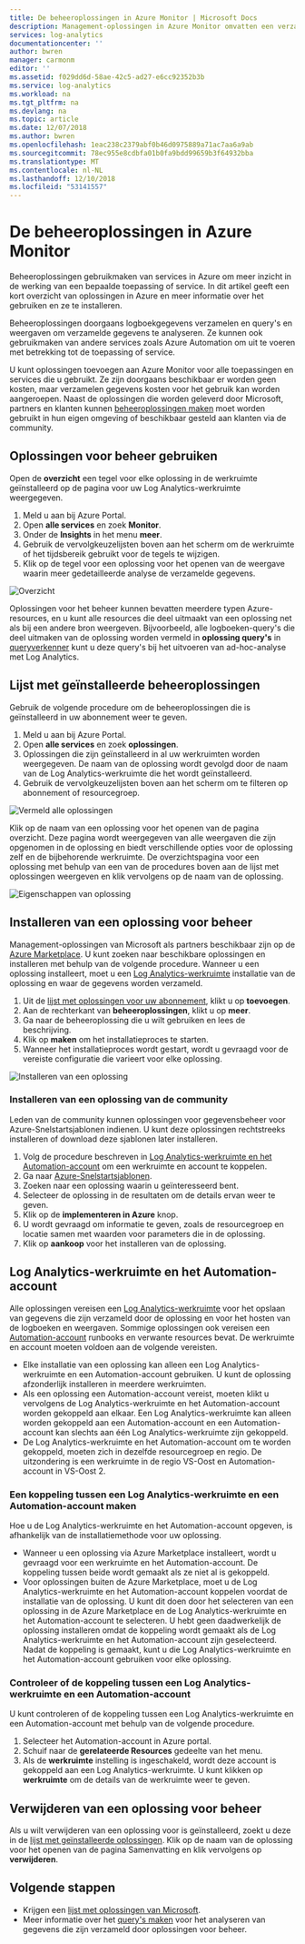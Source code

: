 ```yaml
---
title: De beheeroplossingen in Azure Monitor | Microsoft Docs
description: Management-oplossingen in Azure Monitor omvatten een verzameling van logica, visualisatie en gegevensverzameling gegevensverzamelingsregels waarmee metrische gegevens gedraaid rondom een specifiek probleemgebied.  In dit artikel bevat informatie over het installeren en gebruiken van oplossingen voor beheer.
services: log-analytics
documentationcenter: ''
author: bwren
manager: carmonm
editor: ''
ms.assetid: f029dd6d-58ae-42c5-ad27-e6cc92352b3b
ms.service: log-analytics
ms.workload: na
ms.tgt_pltfrm: na
ms.devlang: na
ms.topic: article
ms.date: 12/07/2018
ms.author: bwren
ms.openlocfilehash: 1eac238c2379abf0b46d0975889a71ac7aa6a9ab
ms.sourcegitcommit: 78ec955e8cdbfa01b0fa9bdd99659b3f64932bba
ms.translationtype: MT
ms.contentlocale: nl-NL
ms.lasthandoff: 12/10/2018
ms.locfileid: "53141557"
---
```

# <a name="management-solutions-in-azure-monitor"></a>De beheeroplossingen in Azure Monitor
Beheeroplossingen gebruikmaken van services in Azure om meer inzicht in de werking van een bepaalde toepassing of service. In dit artikel geeft een kort overzicht van oplossingen in Azure en meer informatie over het gebruiken en ze te installeren.

Beheeroplossingen doorgaans logboekgegevens verzamelen en query's en weergaven om verzamelde gegevens te analyseren. Ze kunnen ook gebruikmaken van andere services zoals Azure Automation om uit te voeren met betrekking tot de toepassing of service.

U kunt oplossingen toevoegen aan Azure Monitor voor alle toepassingen en services die u gebruikt. Ze zijn doorgaans beschikbaar er worden geen kosten, maar verzamelen gegevens kosten voor het gebruik kan worden aangeroepen. Naast de oplossingen die worden geleverd door Microsoft, partners en klanten kunnen [beheeroplossingen maken](solutions-creating.md) moet worden gebruikt in hun eigen omgeving of beschikbaar gesteld aan klanten via de community.

## <a name="use-management-solutions"></a>Oplossingen voor beheer gebruiken
Open de **overzicht** een tegel voor elke oplossing in de werkruimte geïnstalleerd op de pagina voor uw Log Analytics-werkruimte weergegeven. 

1. Meld u aan bij Azure Portal.
1. Open **alle services** en zoek **Monitor**.
1. Onder de **Insights** in het menu **meer**.
1. Gebruik de vervolgkeuzelijsten boven aan het scherm om de werkruimte of het tijdsbereik gebruikt voor de tegels te wijzigen.
1. Klik op de tegel voor een oplossing voor het openen van de weergave waarin meer gedetailleerde analyse de verzamelde gegevens.

![Overzicht](media/solutions/overview.png)

Oplossingen voor het beheer kunnen bevatten meerdere typen Azure-resources, en u kunt alle resources die deel uitmaakt van een oplossing net als bij een andere bron weergeven. Bijvoorbeeld, alle logboeken-query's die deel uitmaken van de oplossing worden vermeld in **oplossing query's** in [queryverkenner](../log-query/get-started-portal.md#load-queries) kunt u deze query's bij het uitvoeren van ad-hoc-analyse met Log Analytics.

## <a name="list-installed-management-solutions"></a>Lijst met geïnstalleerde beheeroplossingen 
Gebruik de volgende procedure om de beheeroplossingen die is geïnstalleerd in uw abonnement weer te geven.

1. Meld u aan bij Azure Portal.
1. Open **alle services** en zoek **oplossingen**.
4. Oplossingen die zijn geïnstalleerd in al uw werkruimten worden weergegeven. De naam van de oplossing wordt gevolgd door de naam van de Log Analytics-werkruimte die het wordt geïnstalleerd.
1. Gebruik de vervolgkeuzelijsten boven aan het scherm om te filteren op abonnement of resourcegroep.


![Vermeld alle oplossingen](media/solutions/list-solutions-all.png)

Klik op de naam van een oplossing voor het openen van de pagina overzicht. Deze pagina wordt weergegeven van alle weergaven die zijn opgenomen in de oplossing en biedt verschillende opties voor de oplossing zelf en de bijbehorende werkruimte. De overzichtspagina voor een oplossing met behulp van een van de procedures boven aan de lijst met oplossingen weergeven en klik vervolgens op de naam van de oplossing.

![Eigenschappen van oplossing](media/solutions/solution-properties.png)



## <a name="install-a-management-solution"></a>Installeren van een oplossing voor beheer
Management-oplossingen van Microsoft als partners beschikbaar zijn op de [Azure Marketplace](https://azuremarketplace.microsoft.com). U kunt zoeken naar beschikbare oplossingen en installeren met behulp van de volgende procedure. Wanneer u een oplossing installeert, moet u een [Log Analytics-werkruimte](../platform/manage-access.md) installatie van de oplossing en waar de gegevens worden verzameld.

1. Uit de [lijst met oplossingen voor uw abonnement](#list-installed-monitoring-solutions), klikt u op **toevoegen**. 
1. Aan de rechterkant van **beheeroplossingen**, klikt u op **meer**. 
1. Ga naar de beheeroplossing die u wilt gebruiken en lees de beschrijving.
1. Klik op **maken** om het installatieproces te starten.
1. Wanneer het installatieproces wordt gestart, wordt u gevraagd voor de vereiste configuratie die varieert voor elke oplossing.

![Installeren van een oplossing](media/solutions/install-solution.png)

### <a name="install-a-solution-from-the-community"></a>Installeren van een oplossing van de community
Leden van de community kunnen oplossingen voor gegevensbeheer voor Azure-Snelstartsjablonen indienen. U kunt deze oplossingen rechtstreeks installeren of download deze sjablonen later installeren.

1. Volg de procedure beschreven in [Log Analytics-werkruimte en het Automation-account](#log-analytics-workspace-and-automation-account) om een werkruimte en account te koppelen.
2. Ga naar [Azure-Snelstartsjablonen](https://azure.microsoft.com/documentation/templates/). 
3. Zoeken naar een oplossing waarin u geïnteresseerd bent.
4. Selecteer de oplossing in de resultaten om de details ervan weer te geven.
5. Klik op de **implementeren in Azure** knop.
6. U wordt gevraagd om informatie te geven, zoals de resourcegroep en locatie samen met waarden voor parameters die in de oplossing.
7. Klik op **aankoop** voor het installeren van de oplossing.


## <a name="log-analytics-workspace-and-automation-account"></a>Log Analytics-werkruimte en het Automation-account
Alle oplossingen vereisen een [Log Analytics-werkruimte](../platform/manage-access.md) voor het opslaan van gegevens die zijn verzameld door de oplossing en voor het hosten van de logboeken en weergaven. Sommige oplossingen ook vereisen een [Automation-account](../../automation/automation-security-overview.md#automation-account-overview) runbooks en verwante resources bevat. De werkruimte en account moeten voldoen aan de volgende vereisten.

* Elke installatie van een oplossing kan alleen een Log Analytics-werkruimte en een Automation-account gebruiken. U kunt de oplossing afzonderlijk installeren in meerdere werkruimten.
* Als een oplossing een Automation-account vereist, moeten klikt u vervolgens de Log Analytics-werkruimte en het Automation-account worden gekoppeld aan elkaar. Een Log Analytics-werkruimte kan alleen worden gekoppeld aan een Automation-account en een Automation-account kan slechts aan één Log Analytics-werkruimte zijn gekoppeld.
* De Log Analytics-werkruimte en het Automation-account om te worden gekoppeld, moeten zich in dezelfde resourcegroep en regio. De uitzondering is een werkruimte in de regio VS-Oost en Automation-account in VS-Oost 2.

### <a name="create-a-link-between-a-log-analytics-workspace-and-automation-account"></a>Een koppeling tussen een Log Analytics-werkruimte en een Automation-account maken
Hoe u de Log Analytics-werkruimte en het Automation-account opgeven, is afhankelijk van de installatiemethode voor uw oplossing.

* Wanneer u een oplossing via Azure Marketplace installeert, wordt u gevraagd voor een werkruimte en het Automation-account. De koppeling tussen beide wordt gemaakt als ze niet al is gekoppeld.
* Voor oplossingen buiten de Azure Marketplace, moet u de Log Analytics-werkruimte en het Automation-account koppelen voordat de installatie van de oplossing. U kunt dit doen door het selecteren van een oplossing in de Azure Marketplace en de Log Analytics-werkruimte en het Automation-account te selecteren. U hebt geen daadwerkelijk de oplossing installeren omdat de koppeling wordt gemaakt als de Log Analytics-werkruimte en het Automation-account zijn geselecteerd. Nadat de koppeling is gemaakt, kunt u die Log Analytics-werkruimte en het Automation-account gebruiken voor elke oplossing.

### <a name="verify-the-link-between-a-log-analytics-workspace-and-automation-account"></a>Controleer of de koppeling tussen een Log Analytics-werkruimte en een Automation-account
U kunt controleren of de koppeling tussen een Log Analytics-werkruimte en een Automation-account met behulp van de volgende procedure.

1. Selecteer het Automation-account in Azure portal.
1. Schuif naar de **gerelateerde Resources** gedeelte van het menu.
1. Als de **werkruimte** instelling is ingeschakeld, wordt deze account is gekoppeld aan een Log Analytics-werkruimte. U kunt klikken op **werkruimte** om de details van de werkruimte weer te geven.

## <a name="remove-a-management-solution"></a>Verwijderen van een oplossing voor beheer
Als u wilt verwijderen van een oplossing voor is geïnstalleerd, zoekt u deze in de [lijst met geïnstalleerde oplossingen](#list-installed-monitoring-solutions). Klik op de naam van de oplossing voor het openen van de pagina Samenvatting en klik vervolgens op **verwijderen**.




## <a name="next-steps"></a>Volgende stappen
* Krijgen een [lijst met oplossingen van Microsoft](solutions-inventory.md).
* Meer informatie over het [query's maken](../../azure-monitor/log-query/log-query-overview.md) voor het analyseren van gegevens die zijn verzameld door oplossingen voor beheer.

